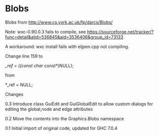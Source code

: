 Blobs
=====

Blobs from http://www.cs.york.ac.uk/fp/darcs/Blobs/

Note: wxc-0.90.0.3 fails to compile, see
https://sourceforge.net/tracker/?func=detail&atid=536845&aid=3536406&group_id=73133


A workaround: wxc install fails with eljpen.cpp not compiling.

Change line 159 to

 *_ref = ((const char* const*)NULL);

from

 *_ref = NULL;



Changes

0.3 Introduce class GuiEdit and GuiGlobalEdit to allow custom dialogs
    for editing the global,node and edge attributes

0.2 Move the contents into the Graphics.Blobs namespace

0.1 Initial import of original code, updated for GHC 7.0.4
